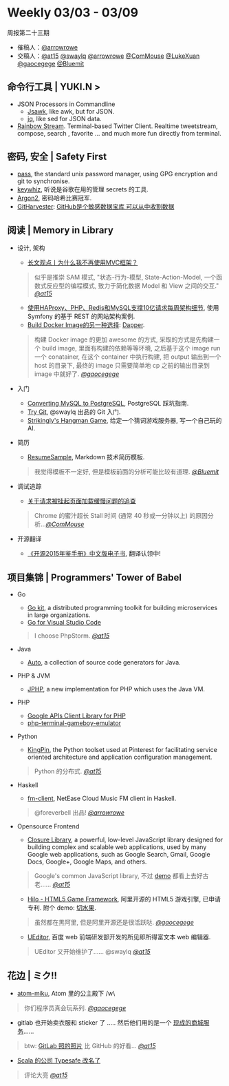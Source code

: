# Weekly 03/03 - 03/09

周报第二十三期

- 催稿人：[@arrowrowe][gh-mie]
- 交稿人：[@at15][gh-at15] [@swaylq][gh-sway] [@arrowrowe][gh-mie] [@ComMouse][gh-dou] [@LukeXuan][gh-luke] [@gaocegege][gh-cece] [@Bluemit][gh-lp]

[gh-at15]: https://github.com/at15
[gh-sway]: https://github.com/swaylq
[gh-mie]: https://github.com/arrowrowe
[gh-dou]: https://github.com/ComMouse
[gh-luke]: https://github.com/LukeXuan
[gh-cece]: https://github.com/gaocegege
[gh-tq]: https://github.com/tq5124
[gh-lp]: https://github.com/Bluemit

## 命令行工具 | YUKI.N >

- JSON Processors in Commandline
  - [Jsawk](https://github.com/micha/jsawk), like awk, but for JSON.
  - [jq](https://stedolan.github.io/jq/), like sed for JSON data.
- [Rainbow Stream](https://github.com/DTVD/rainbowstream). Terminal-based Twitter Client. Realtime tweetstream, compose, search , favorite … and much more fun directly from terminal.

## 密码, 安全 | Safety First

- [pass](https://www.passwordstore.org/), the standard unix password manager, using GPG encryption and git to synchronise.
- [keywhiz](https://github.com/square/keywhiz), 听说是谷歌在用的管理 secrets 的工具.
- [Argon2](https://github.com/P-H-C/phc-winner-argon2), 密码哈希比赛冠军.
- [GitHarvester](https://github.com/metac0rtex/GitHarvester): [GitHub是个敏感数据宝库 可以从中收割数据](https://mp.weixin.qq.com/s?__biz=MjM5NzI0Njc2MA==&mid=410519883&idx=1&sn=d6519f05e510a307b3a6161f9e9013a8)

## 阅读 | Memory in Library

- 设计, 架构
  - [长文观点丨为什么我不再使用MVC框架？](http://mp.weixin.qq.com/s?__biz=MjM5MDE0Mjc4MA==&mid=402913644&idx=1&sn=62bb9b5ab901480fed123b55205e1bfe)
  > 似乎是推崇 SAM 模式, "状态-行为-模型, State-Action-Model, 一个函数式反应型的编程模式, 致力于简化数据 Model 和 View 之间的交互." _[@at15][gh-at15]_

  - [使用HAProxy、PHP、Redis和MySQL支撑10亿请求每周架构细节](http://www.csdn.net/article/2014-08-14/2821203), 使用 Symfony 的基于 REST 的网站架构案例.
  - [Build Docker Image的另一种选择](http://gaocegege.com/Blog/docker/dapper): [Dapper](https://github.com/rancher/dapper).
  > 构建 Docker image 的更加 awesome 的方式, 采取的方式是先构建一个 build image, 里面有构建的依赖等等环境, 之后基于这个 image run 一个 conatainer, 在这个 container 中执行构建, 把 output 输出到一个 host 的目录下, 最终的 image 只需要简单地 cp 之前的输出目录到 image 中就好了. _[@gaocegege][gh-cece]_

- 入门
  - [Converting MySQL to PostgreSQL](https://en.wikibooks.org/wiki/Converting_MySQL_to_PostgreSQL), PostgreSQL 踩坑指南.
  - [Try Git](http://swaylq.me/#/article/0), @swaylq 出品的 Git 入门.
  - [Strikingly's Hangman Game](https://github.com/joycehan/strikingly-interview-test-instructions/tree/new), 给定一个猜词游戏服务器, 写一个自己玩的 AI.
- 简历
  - [ResumeSample](https://github.com/geekcompany/ResumeSample), Markdown 技术简历模板.
  > 我觉得模板不一定好, 但是模板前面的分析可能比较有道理. _[@Bluemit][gh-lp]_

- 调试追踪
  - [关于请求被挂起页面加载缓慢问题的追查](http://fex.baidu.com/blog/2015/01/chrome-stalled-problem-resolving-process/)
  > Chrome 的蜜汁超长 Stall 时间 (通常 40 秒或一分钟以上) 的原因分析..._[@ComMouse][gh-dou]_

- 开源翻译
  - [《开源2015年鉴手册》中文版电子书](https://github.com/OCselected/opensource-2015-yearbook-zh), 翻译认领中!

## 项目集锦 | Programmers' Tower of Babel

- Go
  - [Go kit](https://github.com/go-kit/kit), a distributed programming toolkit for building microservices in large organizations.
  - [Go for Visual Studio Code](https://github.com/Microsoft/vscode-go)
  > I choose PhpStorm. _[@at15][gh-at15]_

- Java
  - [Auto](https://github.com/google/auto), a collection of source code generators for Java.
- PHP & JVM
  - [JPHP](https://github.com/jphp-compiler/jphp), a new implementation for PHP which uses the Java VM.
- PHP
  - [Google APIs Client Library for PHP](https://github.com/google/google-api-php-client)
  - [php-terminal-gameboy-emulator](https://github.com/gabrielrcouto/php-terminal-gameboy-emulator)
- Python
  - [KingPin](https://github.com/pinterest/kingpin), the Python toolset used at Pinterest for facilitating service oriented architecture and application configuration management.
  > Python 的分布式. _[@at15][gh-at15]_

- Haskell
  - [fm-client](https://github.com/foreverbell/fm-client), NetEase Cloud Music FM client in Haskell.
  > @foreverbell 出品! _[@arrowrowe][gh-mie]_

- Opensource Frontend
  - [Closure Library](https://github.com/google/closure-library), a powerful, low-level JavaScript library designed for building complex and scalable web applications, used by many Google web applications, such as Google Search, Gmail, Google Docs, Google+, Google Maps, and others.
  > Google's common JavaScript library, 不过 [demo](http://google.github.io/closure-library/source/closure/goog/demos/) 都看上去好古老...... _[@at15][gh-at15]_

  - [Hilo - HTML5 Game Framework](https://github.com/hiloteam/Hilo), 阿里开源的 HTML5 游戏引擎, 已申请专利. 附个 demo: [切水果](http://g.alicdn.com/tmapp/hilodemos/3.0.7/fruit-ninja/index.html).
  > 虽然都在黑阿里, 但是阿里开源还是很活跃哒. _[@gaocegege][gh-cece]_

  - [UEditor](https://github.com/fex-team/ueditor), 百度 web 前端研发部开发的所见即所得富文本 web 编辑器.
  > UEditor 又开始维护了...... @swaylq _[@at15][gh-at15]_


## 花边 | ミク!!

- [atom-miku](https://github.com/sunqibuhuake/atom-miku), Atom 里的公主殿下 /w\
> 你们程序员真会玩系列. _[@gaocegege][gh-cece]_

- gitlab 也开始卖衣服和 sticker 了 ..... 然后他们用的是一个 [现成的商城服务](http://www.brightstores.com/company-store-brightsites.html)......
> btw: [GitLab 照的照片](https://gitlab.mybrightsites.com/products/86669) 比 GitHub 的好看... _[@at15][gh-at15]_

- [Scala 的公司 Typesafe 改名了](http://www.lightbend.com/blog/typesafe-changes-name-to-lightbend)
> 评论大亮 _[@at15][gh-at15]_

